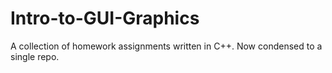 # Intro-to-GUI-Graphics
A collection of homework assignments written in C++. Now condensed to a single repo.
